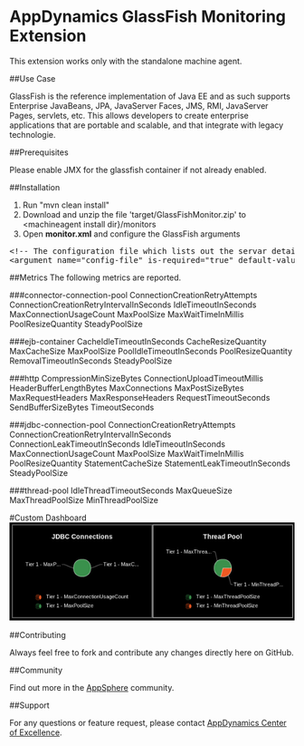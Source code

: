 # AppDynamics GlassFish Monitoring Extension

This extension works only with the standalone machine agent.

##Use Case

GlassFish is the reference implementation of Java EE and as such supports Enterprise JavaBeans, JPA, JavaServer Faces, JMS, RMI, JavaServer Pages, servlets, etc. This allows developers to create enterprise applications that are portable and scalable, and that integrate with legacy technologie.

##Prerequisites

Please enable JMX for the glassfish container if not already enabled.

##Installation

1. Run "mvn clean install"
2. Download and unzip the file 'target/GlassFishMonitor.zip' to \<machineagent install dir\}/monitors
3. Open <b>monitor.xml</b> and configure the GlassFish arguments

<pre>
&lt;!-- The configuration file which lists out the servar details and metrics to be included from monitoring on controller--&gt;
&lt;argument name="config-file" is-required="true" default-value="monitors/GlassFishMonitor/config.yml" /&gt;
</pre>

##Metrics
The following metrics are reported.

###connector-connection-pool
	ConnectionCreationRetryAttempts
	ConnectionCreationRetryIntervalInSeconds
	IdleTimeoutInSeconds
	MaxConnectionUsageCount
	MaxPoolSize
	MaxWaitTimeInMillis
	PoolResizeQuantity
	SteadyPoolSize
	
###ejb-container
	CacheIdleTimeoutInSeconds
	CacheResizeQuantity
	MaxCacheSize
	MaxPoolSize
	PoolIdleTimeoutInSeconds
	PoolResizeQuantity
	RemovalTimeoutInSeconds
	SteadyPoolSize
	
###http
	CompressionMinSizeBytes
	ConnectionUploadTimeoutMillis
	HeaderBufferLengthBytes
	MaxConnections
	MaxPostSizeBytes
	MaxRequestHeaders
	MaxResponseHeaders
	RequestTimeoutSeconds
	SendBufferSizeBytes
	TimeoutSeconds
	
###jdbc-connection-pool
	ConnectionCreationRetryAttempts
	ConnectionCreationRetryIntervalInSeconds
	ConnectionLeakTimeoutInSeconds
	IdleTimeoutInSeconds
	MaxConnectionUsageCount
	MaxPoolSize
	MaxWaitTimeInMillis
	PoolResizeQuantity
	StatementCacheSize
	StatementLeakTimeoutInSeconds
	SteadyPoolSize

###thread-pool
	IdleThreadTimeoutSeconds
	MaxQueueSize
	MaxThreadPoolSize
	MinThreadPoolSize

#Custom Dashboard
![](https://github.com/Appdynamics/glassfish-monitoring-extension/raw/master/glassfish-monitor.png)

##Contributing

Always feel free to fork and contribute any changes directly here on GitHub.

##Community

Find out more in the [AppSphere]() community.

##Support

For any questions or feature request, please contact [AppDynamics Center of Excellence](mailto:ace-request@appdynamics.com).
